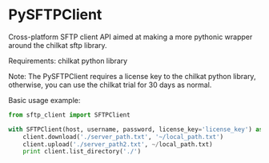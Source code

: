 # PySFTPClient
Cross-platform SFTP client API aimed at making a more pythonic wrapper around the chilkat sftp library.

Requirements:
chilkat python library

Note: The PySFTPClient requires a license key to the chilkat python library, otherwise, you can use the chilkat trial for 30 days as normal.

Basic usage example:

```python
from sftp_client import SFTPClient

with SFTPClient(host, username, password, license_key='license_key') as client:
    client.download('./server_path.txt', '~/local_path.txt')
    client.upload('./server_path2.txt', ~/local_path.txt)
    print client.list_directory('./')
```
